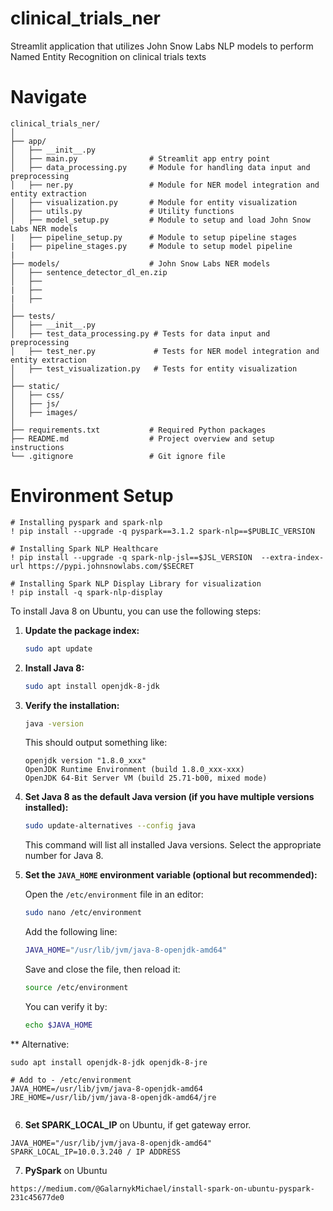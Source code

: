 # clinical_trials_ner
Streamlit application that utilizes John Snow Labs NLP models to perform Named Entity Recognition on clinical trials texts
# Navigate
```
clinical_trials_ner/
│
├── app/
│   ├── __init__.py
│   ├── main.py                # Streamlit app entry point
│   ├── data_processing.py     # Module for handling data input and preprocessing
│   ├── ner.py                 # Module for NER model integration and entity extraction
│   ├── visualization.py       # Module for entity visualization
│   ├── utils.py               # Utility functions
│   ├── model_setup.py         # Module to setup and load John Snow Labs NER models
|   ├── pipeline_setup.py      # Module to setup pipeline stages
|   ├── pipeline_stages.py     # Module to setup model pipeline
|
├── models/                    # John Snow Labs NER models
│   ├── sentence_detector_dl_en.zip
│   ├── 
|   ├── 
|   ├── 
│
├── tests/
│   ├── __init__.py
│   ├── test_data_processing.py # Tests for data input and preprocessing
│   ├── test_ner.py             # Tests for NER model integration and entity extraction
│   ├── test_visualization.py   # Tests for entity visualization
│
├── static/
│   ├── css/
│   ├── js/
│   ├── images/
│
├── requirements.txt           # Required Python packages
├── README.md                  # Project overview and setup instructions
└── .gitignore                 # Git ignore file
```
# Environment Setup
```
# Installing pyspark and spark-nlp
! pip install --upgrade -q pyspark==3.1.2 spark-nlp==$PUBLIC_VERSION

# Installing Spark NLP Healthcare
! pip install --upgrade -q spark-nlp-jsl==$JSL_VERSION  --extra-index-url https://pypi.johnsnowlabs.com/$SECRET

# Installing Spark NLP Display Library for visualization
! pip install -q spark-nlp-display
```

To install Java 8 on Ubuntu, you can use the following steps:

1. **Update the package index:**
   ```bash
   sudo apt update
   ```

2. **Install Java 8:**
   ```bash
   sudo apt install openjdk-8-jdk
   ```

3. **Verify the installation:**
   ```bash
   java -version
   ```

   This should output something like:
   ```
   openjdk version "1.8.0_xxx"
   OpenJDK Runtime Environment (build 1.8.0_xxx-xxx)
   OpenJDK 64-Bit Server VM (build 25.71-b00, mixed mode)
   ```

4. **Set Java 8 as the default Java version (if you have multiple versions installed):**
   ```bash
   sudo update-alternatives --config java
   ```

   This command will list all installed Java versions. Select the appropriate number for Java 8.

5. **Set the `JAVA_HOME` environment variable (optional but recommended):**

   Open the `/etc/environment` file in an editor:
   ```bash
   sudo nano /etc/environment
   ```

   Add the following line:
   ```bash
   JAVA_HOME="/usr/lib/jvm/java-8-openjdk-amd64"
   ```

   Save and close the file, then reload it:
   ```bash
   source /etc/environment
   ```

   You can verify it by:
   ```bash
   echo $JAVA_HOME
   ```
** Alternative:
```
sudo apt install openjdk-8-jdk openjdk-8-jre

# Add to - /etc/environment
JAVA_HOME=/usr/lib/jvm/java-8-openjdk-amd64
JRE_HOME=/usr/lib/jvm/java-8-openjdk-amd64/jre


```
6. **Set SPARK_LOCAL_IP** on Ubuntu, if get gateway error.
```
JAVA_HOME="/usr/lib/jvm/java-8-openjdk-amd64"
SPARK_LOCAL_IP=10.0.3.240 / IP ADDRESS
```

7. **PySpark** on Ubuntu
```
https://medium.com/@GalarnykMichael/install-spark-on-ubuntu-pyspark-231c45677de0
```
